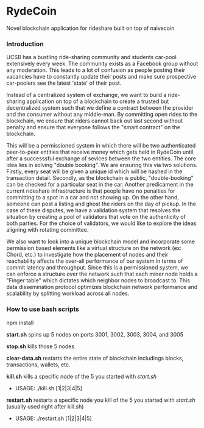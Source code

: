 # RydeCoin
Novel blockchain application for rideshare built on top of naivecoin

### Introduction

UCSB has a bustling ride-sharing community and students car-pool extensively every week. The community exists as a Facebook group without any moderation. This leads to a lot of confusion as people posting their vacancies have to constantly update their posts and make sure prospective car-poolers see the latest 'state' of their post. 

Instead of a centralized system of exchange, we want to build a ride-sharing application on top of a blockchain to create a trusted but decentralized system such that we define a contract between the provider and the consumer without any middle-man. By committing open rides to the blockchain, we ensure that riders cannot back out last second without penalty and ensure that everyone follows the "smart contract" on the blockchain.

This will be a permissioned system in which there will be two authenticated peer-to-peer entities that receive money which gets held in RydeCoin until after a successsful exchange of sevices between the two entities. The core idea lies in solving "double booking". We are ensuring this via two solutions. Firstly, every seat will be given a unique id which will be hashed in the transaction detail. Secondly, as the blockchain is public, "double-booking" can be checked for a particular seat in the car. Another predicament in the current rideshare infrastructure is that people have no penalties for committing to a spot in a car and not showing up. On the other hand, someone can post a listing and ghost the riders on the day of pickup. In the case of these disputes, we have a validation system that resolves the situation by creating a pool of validators that vote on the authenticity of both parties. For the choice of validators, we would like to explore the ideas aligning with rotating committee. 

We also want to look into a unique blockchain model and incorporate some permission based elements like a virtual structure on the network (ex: Chord, etc.) to investigate how the placement of nodes and their reachability affects the over-all performance of our system in terms of commit latency and throughput. Since this is a permissioned system, we can enforce a structure over the network such that each miner node holds a "Finger table" which dictates which neighbor nodes to broadcast to. This data dissemination protocol optimizes blockchain network performance and scalability by splitting workload across all nodes.

### How to use bash scripts

npm install 

__start.sh__ spins up 5 nodes on ports 3001, 3002, 3003, 3004, and 3005

__stop.sh__ kills those 5 nodes

__clear-data.sh__ restarts the entire state of blockchain includings blocks, transactions, wallets, etc.

__kill.sh__ kills a specific node of the 5 you started with _start.sh_
- USAGE: ./kill.sh [1|2|3|4|5]

__restart.sh__ restarts a specific node you kill of the 5 you started with _start.sh_ (usually used right after kill.sh)
- USAGE: ./restart.sh [1|2|3|4|5]
